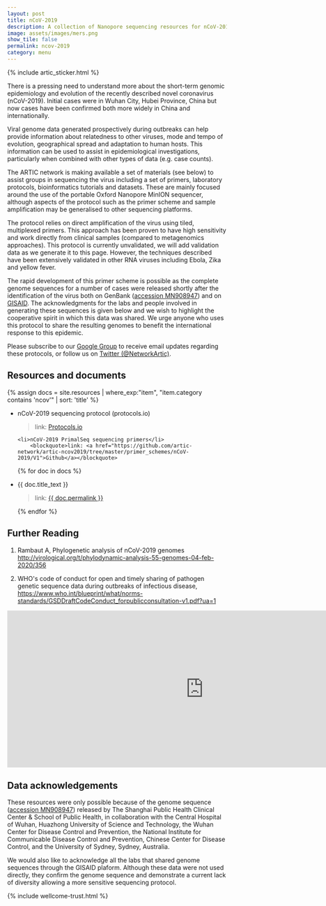 ```yaml
---
layout: post
title: nCoV-2019
description: A collection of Nanopore sequencing resources for nCoV-2019 novel coronavirus
image: assets/images/mers.png
show_tile: false
permalink: ncov-2019
category: menu
---
```

                  
{% include artic_sticker.html %}

There is a pressing need to understand more about the short-term genomic epidemiology and evolution of the recently described novel coronavirus (nCoV-2019). Initial cases were in Wuhan City, Hubei Province, China but now cases have been confirmed both more widely in China and internationally. 

Viral genome data generated prospectively during outbreaks can help provide information about relatedness to other viruses, mode and tempo of evolution, geographical spread and adaptation to human hosts. This information can be used to assist in epidemiological investigations, particularly when combined with other types of data (e.g. case counts).

The ARTIC network is making available a set of materials (see below) to assist groups in sequencing the virus including a set of primers, laboratory protocols, bioinformatics tutorials and datasets. These are mainly focused around the use of the portable Oxford Nanopore MinION sequencer, although aspects of the protocol such as the primer scheme and sample amplification may be generalised to other sequencing platforms.

The protocol relies on direct amplification of the virus using tiled, multiplexed primers. This approach has been proven to have high sensitivity and work directly from clinical samples (compared to metagenomics approaches). This protocol is currently unvalidated, we will add validation data as we generate it to this page. However, the techniques described have been extensively validated in other RNA viruses including Ebola, Zika and yellow fever.

The rapid development of this primer scheme is possible as the complete genome sequences for a number of cases were released shortly after the identification of the virus both on GenBank ([accession MN908947](https://www.ncbi.nlm.nih.gov/nuccore/MN908947)) and on [GISAID](http://gisaid.org). The acknowledgments for the labs and people involved in generating these sequences is given below and we wish to highlight the cooperative spirit in which this data was shared. We urge anyone who uses this protocol to share the resulting genomes to benefit the international response to this epidemic.

Please subscribe to our <a href="https://groups.google.com/forum/#!forum/ncov-2019-sequencing">Google Group</a> to receive email updates regarding these protocols, or follow us on <a href="https://twitter.com/NetworkArtic">Twitter (@NetworkArtic)</a>.

## Resources and documents

{% assign docs = site.resources | where_exp:"item", "item.category contains 'ncov'" | sort: 'title' %}
<ul>
    <li>nCoV-2019 sequencing protocol (protocols.io)</li>
        <blockquote>link: <a href="https://dx.doi.org/10.17504/protocols.io.bbmuik6w">Protocols.io</a></blockquote>

    <li>nCoV-2019 PrimalSeq sequencing primers</li>
        <blockquote>link: <a href="https://github.com/artic-network/artic-ncov2019/tree/master/primer_schemes/nCoV-2019/V1">Github</a></blockquote>

{% for doc in docs %}
    <li>{{ doc.title_text }}</li>
	<blockquote>link: <a href="{{ doc.permalink }}">{{ doc.permalink }}</a></blockquote>
{% endfor %}
</ul>


## Further Reading

1. Rambaut A, Phylogenetic analysis of nCoV-2019 genomes <http://virological.org/t/phylodynamic-analysis-55-genomes-04-feb-2020/356>

2. WHO's code of conduct for open and timely sharing of pathogen genetic sequence data during outbreaks of infectious disease, <https://www.who.int/blueprint/what/norms-standards/GSDDraftCodeConduct_forpublicconsultation-v1.pdf?ua=1>

<iframe title="nCoV-2019 Phylogeny" width="900" height="360" frameborder="0" scrolling="no" marginheight="0" marginwidth="0" src="https://rambaut.github.io/ncov-2019/ncov_ml_tree.html"></iframe>

## Data acknowledgements

These resources were only possible because of the genome sequence ([accession MN908947](https://www.ncbi.nlm.nih.gov/nuccore/MN908947)) released by The Shanghai Public Health Clinical Center & School of Public Health, in collaboration with the Central Hospital of Wuhan, Huazhong University of Science and Technology, the Wuhan Center for Disease Control and Prevention, the National Institute for Communicable Disease Control and Prevention, Chinese Center for Disease Control, and the University of Sydney, Sydney, Australia.

We would also like to acknowledge all the labs that shared genome sequences through the GISAID plaform. Although these data were not used directly, they confirm the genome sequence and demonstrate a current lack of diversity allowing a more sensitive sequencing protocol.

{% include wellcome-trust.html %}
